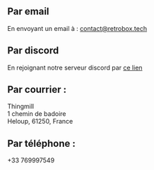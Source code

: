 ## Par email

En envoyant un email à : [contact@retrobox.tech](mailto:contact@retrobox.tech)

## Par discord

En rejoignant notre serveur discord par [ce lien](https://discord.gg/TzNNQnP)

## Par courrier :

Thingmill<br />
1 chemin de badoire<br />
Heloup, 61250, France<br />

## Par téléphone :

+33 769997549
